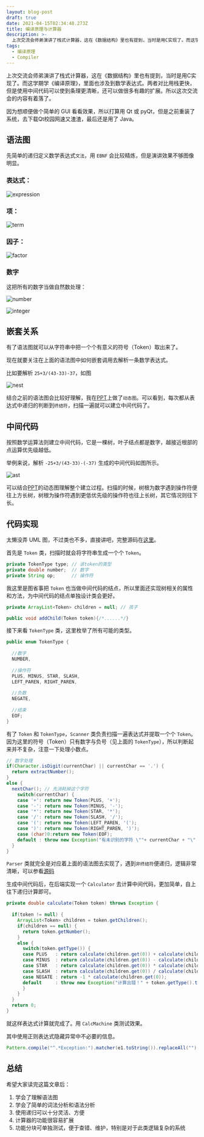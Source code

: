 ```yaml
---
layout: blog-post
draft: true
date: 2021-04-15T02:34:48.273Z
title: 编译原理与计算器
description: >-
  上次交流会师弟演讲了栈式计算器，这在《数据结构》里也有提到，当时是用C实现了。而这学期学《编译原理》，里面也涉及到数学表达式。两者对比用栈更快，但是使用中间代码可以使到条理更清晰，还可以做很多有趣的扩展。所以这次交流会的内容有着落了。
tags:
  - 编译原理
  - Compiler
---
```

上次交流会师弟演讲了栈式计算器，这在《数据结构》里也有提到，当时是用C实现了。而这学期学《编译原理》，里面也涉及到数学表达式。两者对比用栈更快，但是使用中间代码可以使到条理更清晰，还可以做很多有趣的扩展。所以这次交流会的内容有着落了。

因为想顺便做个简单的 GUI 看看效果，所以打算用 Qt 或 pyQt，但是之前重装了系统，去下载Qt校园网速又渣渣，最后还是用了 Java。

## 语法图

先简单的递归定义数学表达式`文法`，用 `EBNF` 会比较精炼，但是演讲效果不够图像明显。

### 表达式：

![expression](/img/post/simple-calculator/expression.png)

### 项：

![term](/img/post/simple-calculator/term.png)

### 因子：

![factor](/img/post/simple-calculator/factor.png)

### 数字

这把所有的数字当做自然数处理：

![number](/img/post/simple-calculator/number.png)

![integer](/img/post/simple-calculator/integer.png)

## 嵌套关系

有了语法图就可以从字符串中把一个个有意义的符号（Token）取出来了。

现在就要关注在上面的语法图中如何嵌套调用去解析一条数学表达式。

比如要解析 `25+3/(43-33)-37`，如图

![nest](/img/post/simple-calculator/nest.png)

结合之前的语法图会比较好理解，我在[PPT](/img/post/simple-calculator/files/calculator.ppt)上做了`动态图`。可以看到，每次都从表达式中递归的判断到`终结符`，扫描一遍就可以建立中间代码了。

## 中间代码

按照数学运算法则建立中间代码，它是一棵树，叶子结点都是数字，越接近根部的点运算优先级越低。

举例来说，解析 `-25+3/(43-33)-(-37)` 生成的中间代码如图所示。

![ast](/img/post/simple-calculator/ast.png)

可以结合[PPT](/img/post/simple-calculator/files/calculator.ppt)的动态图理解整个建立过程。扫描的时候，树根为数字遇到操作符便往上方长树，树根为操作符遇到更低优先级的操作符也往上长树，其它情况则往下长。

## 代码实现

太懒没弄 UML 图，不过类也不多，直接讲吧，完整源码在[这里](/img/post/simple-calculator/files/calc.tar.gz)。

首先是 `Token` 类，扫描时就会将字符串生成一个个 `Token`。

```java
private TokenType type; // 该token的类型
private double number;  // 数字
private String op;      // 操作符
```

我这里是图省事把 `Token` 也当做中间代码的结点，所以里面还实现树相关的属性和方法，为中间代码的结点单独设计类会更好。

```java
private ArrayList<Token> children = null; // 孩子

public void addChild(Token token){/*......*/}
```

接下来看 `TokenType` 类，这里枚举了所有可能的类型。

```java
public enum TokenType {
  
  //数字
  NUMBER,
  
  //操作符
  PLUS, MINUS, STAR, SLASH,
  LEFT_PAREN, RIGHT_PAREN,
    
  //负数
  NEGATE,
  
  //结束
  EOF;
}
```

有了 `Token` 和 `TokenType`，`Scanner` 类负责扫描一遍表达式并提取一个个 `Token`。因为这里的符号（Token）只有数字与负号（见上面的 `TokenType`），所以判断起来并不复杂，注意一下处理小数点。

```java
// 数字处理
if(Character.isDigit(currentChar) || currentChar == '.') {
  return extractNumber();
}
else {
  nextChar(); // 先消耗掉这个字符
    switch(currentChar) {
    case '+': return new Token(PLUS, '+'); 
    case '-': return new Token(MINUS, '-'); 
    case '*': return new Token(STAR, '*');
    case '/': return new Token(SLASH, '/'); 
    case '(': return new Token(LEFT_PAREN, '('); 
    case ')': return new Token(RIGHT_PAREN, ')');  
    case (char)0:return new Token(EOF); 
    default : throw new Exception("有未识别的字符 \""+ currentChar + "\" !");
  }
}
```

`Parser` 类就完全是对应着上面的语法图去实现了，遇到`非终结符`便递归，逻辑非常清晰，可以参看[源码](/img/post/simple-calculator/files/calc.tar.gz)

生成中间代码后，在后端实现一个 `Calculator` 去计算中间代码，更加简单，自上往下递归计算即可。

```java
private double calculate(Token token) throws Exception {
  
  if(token != null) {
    ArrayList<Token> children = token.getChildren();
    if(children == null) {
      return token.getNumber();
    }
    else {
      switch(token.getType()) {
      case PLUS   : return calculate(children.get(0)) + calculate(children.get(1));
      case MINUS  : return calculate(children.get(0)) - calculate(children.get(1));
      case STAR   : return calculate(children.get(0)) * calculate(children.get(1));
      case SLASH  : return calculate(children.get(0)) / calculate(children.get(1));
      case NEGATE : return -1 * calculate(children.get(0));
      default     : throw new Exception("计算出错！" + token.getType().toString());
      }
    }
  }
  return 0;
}
```

就这样表达式计算就完成了。用 `CalcMachine` 类测试效果。

其中使用正则表达式隐藏异常中不必要的信息。

```java
Pattern.compile("^.*Exception:").matcher(e1.toString()).replaceAll("")
```

## 总结

希望大家读完这篇文章后：

1. 学会了理解语法图
2. 学会了简单的词法分析和语法分析
3. 使用递归可以十分灵活、方便
4. 计算器的功能很容易扩展
5. 功能分块可单独测试，便于查错、维护，特别是对于此类逻辑复杂的系统
